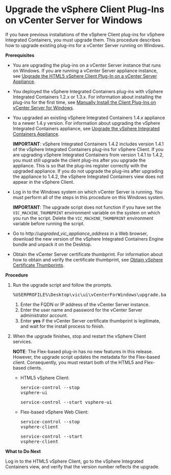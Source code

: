 # Upgrade the vSphere Client Plug-Ins on vCenter Server for Windows #

If you have previous installations of the vSphere Client plug-ins for vSphere Integrated Containers, you must upgrade them. This procedure describes how to upgrade existing plug-ins for a vCenter Server running on Windows.

**Prerequisites**

- You are upgrading the plug-ins on a vCenter Server instance that runs on Windows. If you are running a vCenter Server appliance instance, see [Upgrade the HTML5 vSphere Client Plug-In on a vCenter Server Appliance](upgrade_h5_plugin_vcsa.md).
- You deployed the vSphere Integrated Containers plug-ins with vSphere Integrated Containers 1.2.x or 1.3.x. For information about installing the plug-ins for the first time, see [Manually Install the Client Plug-Ins on vCenter Server for Windows](plugins_vc_windows.md).
- You upgraded an existing vSphere Integrated Containers 1.4.x appliance to a newer 1.4.y version. For information about upgrading the vSphere Integrated Containers appliance, see [Upgrade the vSphere Integrated Containers Appliance](upgrade_appliance.md).

    **IMPORTANT**: vSphere Integrated Containers 1.4.2 includes version 1.4.1 of the vSphere Integrated Containers plug-ins for vSphere Client. If you are upgrading vSphere Integrated Containers from version 1.4.1 to 1.4.2, you must still upgrade the client plug-ins after you upgrade the appliance. This is so that the plug-ins register correctly with the upgraded appliance. If you do not upgrade the plug-ins after upgrading the appliance to 1.4.2, the vSphere Integrated Containers view does not appear in the vSphere Client.

- Log in to the Windows system on which vCenter Server is running. You must perform all of the steps in this procedure on this Windows system.

    **IMPORTANT**: The upgrade script does not function if you have set the `VIC_MACHINE_THUMBPRINT` environment variable on the system on which you run the script. Delete the `VIC_MACHINE_THUMBPRINT` environment variable before running the script.
- Go to http://<i>upgraded_vic_appliance_address</i> in a Web browser, download the new version of the vSphere Integrated Containers Engine bundle and unpack it on the Desktop. 
- Obtain the vCenter Server certificate thumbprint. For information about how to obtain and verify the certificate thumbprint, see [Obtain vSphere Certificate Thumbprints](obtain_thumbprint.md).

**Procedure**

1. Run the upgrade script and follow the prompts.<pre>%USERPROFILE%\Desktop\vic\ui\vCenterForWindows\upgrade.bat</pre>
	1. Enter the FQDN or IP address of the vCenter Server instance.
	1. Enter the user name and password for the vCenter Server administrator account.
	2. Enter **yes** if the vCenter Server certificate thumbprint is legitimate, and wait for the install process to finish. 
2. When the upgrade finishes, stop and restart the vSphere Client services.

     **NOTE**: The Flex-based plug-in has no new features in this release. However, the upgrade script updates the metadata for the Flex-based client. Consequently, you must restart both of the HTML5 and Flex-based clients.

    - HTML5 vSphere Client: <pre>service-control --stop vsphere-ui</pre><pre>service-control --start vsphere-ui</pre>
    - Flex-based vSphere Web Client:<pre>service-control --stop vsphere-client</pre><pre>service-control --start vsphere-client</pre>

**What to Do Next**

Log in to the HTML5 vSphere Client, go to the vSphere Integrated Containers view, and verify that the version number reflects the upgrade.
